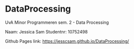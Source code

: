 # DataProcessing
UvA Minor Programmeren sem. 2 - Data Processing

Naam: Jessica Sam
Studentnr: 10752498

Github Pages link: https://jesscsam.github.io/DataProcessing/
